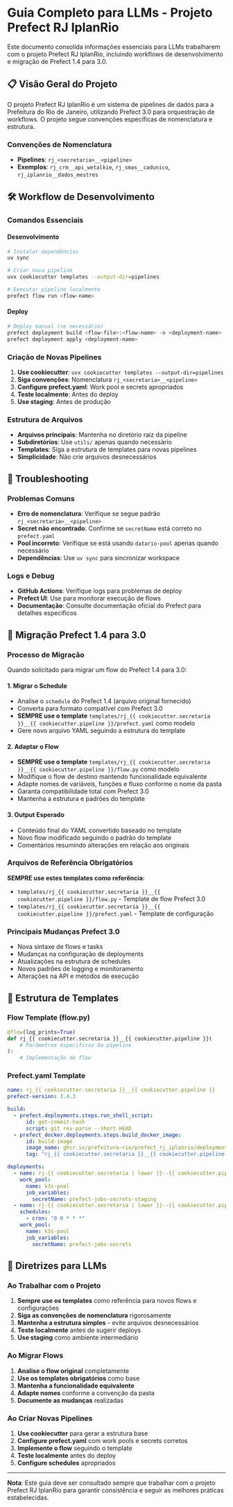 # Guia Completo para LLMs - Projeto Prefect RJ IplanRio

Este documento consolida informações essenciais para LLMs trabalharem com o projeto Prefect RJ IplanRio, incluindo workflows de desenvolvimento e migração de Prefect 1.4 para 3.0.

## 📋 Visão Geral do Projeto

O projeto Prefect RJ IplanRio é um sistema de pipelines de dados para a Prefeitura do Rio de Janeiro, utilizando Prefect 3.0 para orquestração de workflows. O projeto segue convenções específicas de nomenclatura e estrutura.

### Convenções de Nomenclatura
- **Pipelines**: `rj_<secretaria>__<pipeline>`
- **Exemplos**: `rj_crm__api_wetalkie`, `rj_smas__cadunico`, `rj_iplanrio__dados_mestres`

## 🛠️ Workflow de Desenvolvimento

### Comandos Essenciais

#### Desenvolvimento
```sh
# Instalar dependências
uv sync

# Criar nova pipeline
uvx cookiecutter templates --output-dir=pipelines

# Executar pipeline localmente
prefect flow run <flow-name>
```

#### Deploy
```sh
# Deploy manual (se necessário)
prefect deployment build <flow-file>:<flow-name> -n <deployment-name>
prefect deployment apply <deployment-name>
```

### Criação de Novas Pipelines

1. **Use cookiecutter**: `uvx cookiecutter templates --output-dir=pipelines`
2. **Siga convenções**: Nomenclatura `rj_<secretaria>__<pipeline>`
3. **Configure prefect.yaml**: Work pool e secrets apropriados
4. **Teste localmente**: Antes do deploy
5. **Use staging**: Antes de produção

### Estrutura de Arquivos

- **Arquivos principais**: Mantenha no diretório raiz da pipeline
- **Subdiretórios**: Use `utils/` apenas quando necessário
- **Templates**: Siga a estrutura de templates para novas pipelines
- **Simplicidade**: Não crie arquivos desnecessários

## 🔧 Troubleshooting

### Problemas Comuns

- **Erro de nomenclatura**: Verifique se segue padrão `rj_<secretaria>__<pipeline>`
- **Secret não encontrado**: Confirme se `secretName` está correto no `prefect.yaml`
- **Pool incorreto**: Verifique se está usando `datario-pool` apenas quando necessário
- **Dependências**: Use `uv sync` para sincronizar workspace

### Logs e Debug

- **GitHub Actions**: Verifique logs para problemas de deploy
- **Prefect UI**: Use para monitorar execução de flows
- **Documentação**: Consulte documentação oficial do Prefect para detalhes específicos

## 🔄 Migração Prefect 1.4 para 3.0

### Processo de Migração

Quando solicitado para migrar um flow do Prefect 1.4 para 3.0:

#### 1. Migrar o Schedule
- Analise o `schedule` do Prefect 1.4 (arquivo original fornecido)
- Converta para formato compatível com Prefect 3.0
- **SEMPRE use o template** `templates/rj_{{ cookiecutter.secretaria }}__{{ cookiecutter.pipeline }}/prefect.yaml` como modelo
- Gere novo arquivo YAML seguindo a estrutura do template

#### 2. Adaptar o Flow
- **SEMPRE use o template** `templates/rj_{{ cookiecutter.secretaria }}__{{ cookiecutter.pipeline }}/flow.py` como modelo
- Modifique o flow de destino mantendo funcionalidade equivalente
- Adapte nomes de variáveis, funções e fluxo conforme o nome da pasta
- Garanta compatibilidade total com Prefect 3.0
- Mantenha a estrutura e padrões do template

#### 3. Output Esperado
- Conteúdo final do YAML convertido baseado no template
- Novo flow modificado seguindo o padrão do template
- Comentários resumindo alterações em relação aos originais

### Arquivos de Referência Obrigatórios

**SEMPRE use estes templates como referência:**
- `templates/rj_{{ cookiecutter.secretaria }}__{{ cookiecutter.pipeline }}/flow.py` - Template de flow Prefect 3.0
- `templates/rj_{{ cookiecutter.secretaria }}__{{ cookiecutter.pipeline }}/prefect.yaml` - Template de configuração

### Principais Mudanças Prefect 3.0

- Nova sintaxe de flows e tasks
- Mudanças na configuração de deployments
- Atualizações na estrutura de schedules
- Novos padrões de logging e monitoramento
- Alterações na API e métodos de execução

## 📁 Estrutura de Templates

### Flow Template (flow.py)
```python
@flow(log_prints=True)
def rj_{{ cookiecutter.secretaria }}__{{ cookiecutter.pipeline }}(
    # Parâmetros específicos da pipeline
):
    # Implementação do flow
```

### Prefect.yaml Template
```yaml
name: rj_{{ cookiecutter.secretaria }}__{{ cookiecutter.pipeline }}
prefect-version: 3.4.3

build:
  - prefect.deployments.steps.run_shell_script:
      id: get-commit-hash
      script: git rev-parse --short HEAD
  - prefect_docker.deployments.steps.build_docker_image:
      id: build-image
      image_name: ghcr.io/prefeitura-rio/prefect_rj_iplanrio/deployments
      tag: "rj_{{ cookiecutter.secretaria }}__{{ cookiecutter.pipeline }}-{% raw %}{{ get-commit-hash.stdout }}{% endraw %}"

deployments:
  - name: rj-{{ cookiecutter.secretaria | lower }}--{{ cookiecutter.pipeline }}--staging
    work_pool:
      name: k3s-pool
      job_variables:
        secretName: prefect-jobs-secrets-staging
  - name: rj-{{ cookiecutter.secretaria | lower }}--{{ cookiecutter.pipeline }}--prod
    schedules:
      - cron: "0 0 * * *"
    work_pool:
      name: k3s-pool
      job_variables:
        secretName: prefect-jobs-secrets
```

## 🎯 Diretrizes para LLMs

### Ao Trabalhar com o Projeto

1. **Sempre use os templates** como referência para novos flows e configurações
2. **Siga as convenções de nomenclatura** rigorosamente
3. **Mantenha a estrutura simples** - evite arquivos desnecessários
4. **Teste localmente** antes de sugerir deploys
5. **Use staging** como ambiente intermediário

### Ao Migrar Flows

1. **Analise o flow original** completamente
2. **Use os templates obrigatórios** como base
3. **Mantenha a funcionalidade equivalente**
4. **Adapte nomes** conforme a convenção da pasta
5. **Documente as mudanças** realizadas

### Ao Criar Novas Pipelines

1. **Use cookiecutter** para gerar a estrutura base
2. **Configure prefect.yaml** com work pools e secrets corretos
3. **Implemente o flow** seguindo o template
4. **Teste localmente** antes do deploy
5. **Configure schedules** apropriados

---

**Nota**: Este guia deve ser consultado sempre que trabalhar com o projeto Prefect RJ IplanRio para garantir consistência e seguir as melhores práticas estabelecidas.